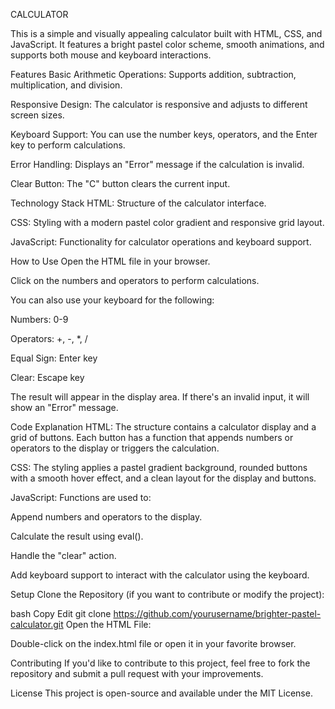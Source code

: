 CALCULATOR

This is a simple and visually appealing calculator built with HTML, CSS, and JavaScript. It features a bright pastel color scheme, smooth animations, and supports both mouse and keyboard interactions.

Features
Basic Arithmetic Operations: Supports addition, subtraction, multiplication, and division.

Responsive Design: The calculator is responsive and adjusts to different screen sizes.

Keyboard Support: You can use the number keys, operators, and the Enter key to perform calculations.

Error Handling: Displays an "Error" message if the calculation is invalid.

Clear Button: The "C" button clears the current input.

Technology Stack
HTML: Structure of the calculator interface.

CSS: Styling with a modern pastel color gradient and responsive grid layout.

JavaScript: Functionality for calculator operations and keyboard support.

How to Use
Open the HTML file in your browser.

Click on the numbers and operators to perform calculations.

You can also use your keyboard for the following:

Numbers: 0-9

Operators: +, -, *, /

Equal Sign: Enter key

Clear: Escape key

The result will appear in the display area. If there's an invalid input, it will show an "Error" message.

Code Explanation
HTML: The structure contains a calculator display and a grid of buttons. Each button has a function that appends numbers or operators to the display or triggers the calculation.

CSS: The styling applies a pastel gradient background, rounded buttons with a smooth hover effect, and a clean layout for the display and buttons.

JavaScript: Functions are used to:

Append numbers and operators to the display.

Calculate the result using eval().

Handle the "clear" action.

Add keyboard support to interact with the calculator using the keyboard.

Setup
Clone the Repository (if you want to contribute or modify the project):

bash
Copy
Edit
git clone https://github.com/yourusername/brighter-pastel-calculator.git
Open the HTML File:

Double-click on the index.html file or open it in your favorite browser.

Contributing
If you'd like to contribute to this project, feel free to fork the repository and submit a pull request with your improvements.

License
This project is open-source and available under the MIT License.
